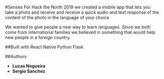 #Senses
For Hack the North 2019 we created a mobile app that lets you take a photo and receive and receive a quick audio and text response of the content of the photo in the language of your choice

We wanted to give people a new way to learn languages. Since we both come from international families we believed in something that would help new people in a foreign country.

##Built with
React Native
Python Flask

##Authors
* **Lucas Nogueira**
* **Sergio Sanchez**

